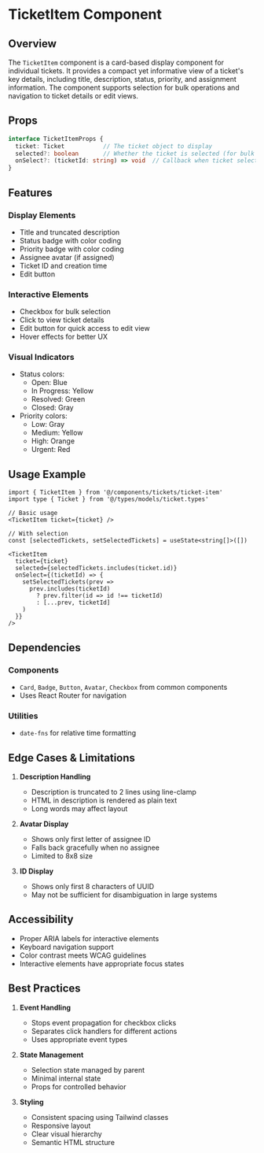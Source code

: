 # TicketItem Component

## Overview
The `TicketItem` component is a card-based display component for individual tickets. It provides a compact yet informative view of a ticket's key details, including title, description, status, priority, and assignment information. The component supports selection for bulk operations and navigation to ticket details or edit views.

## Props

```typescript
interface TicketItemProps {
  ticket: Ticket           // The ticket object to display
  selected?: boolean       // Whether the ticket is selected (for bulk operations)
  onSelect?: (ticketId: string) => void  // Callback when ticket selection changes
}
```

## Features

### Display Elements
- Title and truncated description
- Status badge with color coding
- Priority badge with color coding
- Assignee avatar (if assigned)
- Ticket ID and creation time
- Edit button

### Interactive Elements
- Checkbox for bulk selection
- Click to view ticket details
- Edit button for quick access to edit view
- Hover effects for better UX

### Visual Indicators
- Status colors:
  - Open: Blue
  - In Progress: Yellow
  - Resolved: Green
  - Closed: Gray
- Priority colors:
  - Low: Gray
  - Medium: Yellow
  - High: Orange
  - Urgent: Red

## Usage Example

```tsx
import { TicketItem } from '@/components/tickets/ticket-item'
import type { Ticket } from '@/types/models/ticket.types'

// Basic usage
<TicketItem ticket={ticket} />

// With selection
const [selectedTickets, setSelectedTickets] = useState<string[]>([])

<TicketItem
  ticket={ticket}
  selected={selectedTickets.includes(ticket.id)}
  onSelect={(ticketId) => {
    setSelectedTickets(prev => 
      prev.includes(ticketId)
        ? prev.filter(id => id !== ticketId)
        : [...prev, ticketId]
    )
  }}
/>
```

## Dependencies

### Components
- `Card`, `Badge`, `Button`, `Avatar`, `Checkbox` from common components
- Uses React Router for navigation

### Utilities
- `date-fns` for relative time formatting

## Edge Cases & Limitations

1. **Description Handling**
   - Description is truncated to 2 lines using line-clamp
   - HTML in description is rendered as plain text
   - Long words may affect layout

2. **Avatar Display**
   - Shows only first letter of assignee ID
   - Falls back gracefully when no assignee
   - Limited to 8x8 size

3. **ID Display**
   - Shows only first 8 characters of UUID
   - May not be sufficient for disambiguation in large systems

## Accessibility

- Proper ARIA labels for interactive elements
- Keyboard navigation support
- Color contrast meets WCAG guidelines
- Interactive elements have appropriate focus states

## Best Practices

1. **Event Handling**
   - Stops event propagation for checkbox clicks
   - Separates click handlers for different actions
   - Uses appropriate event types

2. **State Management**
   - Selection state managed by parent
   - Minimal internal state
   - Props for controlled behavior

3. **Styling**
   - Consistent spacing using Tailwind classes
   - Responsive layout
   - Clear visual hierarchy
   - Semantic HTML structure

